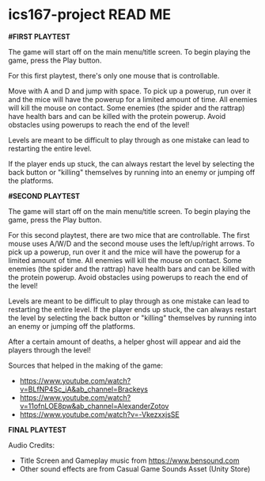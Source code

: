 # ics167-project READ ME 

**#FIRST PLAYTEST**

The game will start off on the main menu/title screen. 
To begin playing the game, press the Play button.

For this first playtest, there's only one mouse that is controllable.

Move with A and D and jump with space.
To pick up a powerup, run over it and the mice will have the powerup for a limited amount of time.
All enemies will kill the mouse on contact. Some enemies (the spider and the rattrap) have health bars and can be killed with the protein powerup.
Avoid obstacles using powerups to reach the end of the level!

Levels are meant to be difficult to play through as one mistake can lead to restarting the entire level.

If the player ends up stuck, the can always restart the level by selecting the back button or "killing" themselves by running into an enemy or jumping off the platforms.


**#SECOND PLAYTEST**

The game will start off on the main menu/title screen. 
To begin playing the game, press the Play button.

For this second playtest, there are two mice that are controllable.
The first mouse uses A/W/D and the second mouse uses the left/up/right arrows.
To pick up a powerup, run over it and the mice will have the powerup for a limited amount of time.
All enemies will kill the mouse on contact. Some enemies (the spider and the rattrap) have health bars and can be killed with the protein powerup.
Avoid obstacles using powerups to reach the end of the level!

Levels are meant to be difficult to play through as one mistake can lead to restarting the entire level.
If the player ends up stuck, the can always restart the level by selecting the back button or "killing" themselves by running into an enemy or jumping off the platforms.

After a certain amount of deaths, a helper ghost will appear and aid the players through the level!


Sources that helped in the making of the game:
- https://www.youtube.com/watch?v=BLfNP4Sc_iA&ab_channel=Brackeys
- https://www.youtube.com/watch?v=11ofnLOE8pw&ab_channel=AlexanderZotov
- https://www.youtube.com/watch?v=-VkezxxjsSE

**FINAL PLAYTEST**

Audio Credits:
- Title Screen and Gameplay music from https://www.bensound.com
- Other sound effects are from Casual Game Sounds Asset (Unity Store)
